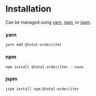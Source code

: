# Installation

Can be managed using
[yarn](https://yarnpkg.com/en/docs),
[npm](https://docs.npmjs.com),
or [jspm](https://jspm.org/docs).


### yarn
```terminal
yarn add @total-order/iter
```

### npm
```terminal
npm install @total-order/iter --save
```

### jspm
```terminal
jspm install npm:@total-order/iter
```
